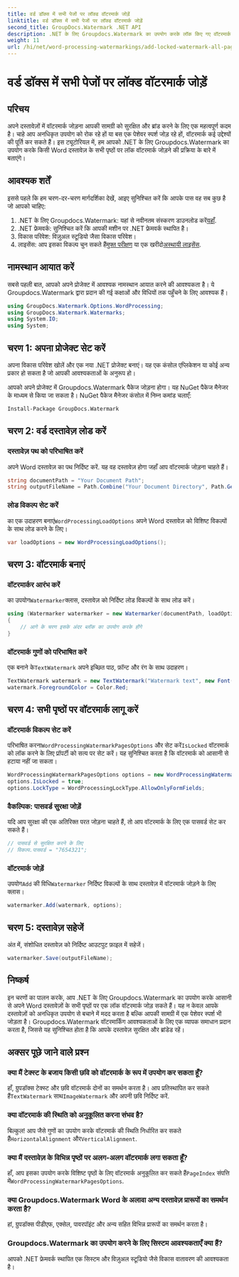 ```yaml
---
title: वर्ड डॉक्स में सभी पेजों पर लॉक्ड वॉटरमार्क जोड़ें
linktitle: वर्ड डॉक्स में सभी पेजों पर लॉक्ड वॉटरमार्क जोड़ें
second_title: GroupDocs.Watermark .NET API
description: .NET के लिए Groupdocs.Watermark का उपयोग करके लॉक किए गए वॉटरमार्क जोड़कर अपने दस्तावेज़ सुरक्षित करें। आसान कार्यान्वयन के लिए हमारी चरण-दर-चरण मार्गदर्शिका का पालन करें।
weight: 11
url: /hi/net/word-processing-watermarkings/add-locked-watermark-all-pages-word-docs/
---
```


# वर्ड डॉक्स में सभी पेजों पर लॉक्ड वॉटरमार्क जोड़ें

## परिचय
अपने दस्तावेज़ों में वॉटरमार्क जोड़ना आपकी सामग्री को सुरक्षित और ब्रांड करने के लिए एक महत्वपूर्ण कदम है। चाहे आप अनधिकृत उपयोग को रोक रहे हों या बस एक पेशेवर स्पर्श जोड़ रहे हों, वॉटरमार्क कई उद्देश्यों की पूर्ति कर सकते हैं। इस ट्यूटोरियल में, हम आपको .NET के लिए Groupdocs.Watermark का उपयोग करके किसी Word दस्तावेज़ के सभी पृष्ठों पर लॉक वॉटरमार्क जोड़ने की प्रक्रिया के बारे में बताएंगे।
## आवश्यक शर्तें
इससे पहले कि हम चरण-दर-चरण मार्गदर्शिका देखें, आइए सुनिश्चित करें कि आपके पास वह सब कुछ है जो आपको चाहिए:
1. .NET के लिए Groupdocs.Watermark: यहां से नवीनतम संस्करण डाउनलोड करें[यहाँ](https://releases.groupdocs.com/Watermark/net/).
2. .NET फ्रेमवर्क: सुनिश्चित करें कि आपकी मशीन पर .NET फ्रेमवर्क स्थापित है।
3. विकास परिवेश: विज़ुअल स्टूडियो जैसा विकास परिवेश।
4.  लाइसेंस: आप इसका विकल्प चुन सकते हैं[मुफ्त परीक्षण](https://releases.groupdocs.com/) या एक खरीदो[अस्थायी लाइसेंस](https://purchase.groupdocs.com/temporary-license/).
## नामस्थान आयात करें
सबसे पहली बात, आपको अपने प्रोजेक्ट में आवश्यक नामस्थान आयात करने की आवश्यकता है। ये Groupdocs.Watermark द्वारा प्रदान की गई कक्षाओं और विधियों तक पहुँचने के लिए आवश्यक हैं।
```csharp
using GroupDocs.Watermark.Options.WordProcessing;
using GroupDocs.Watermark.Watermarks;
using System.IO;
using System;
```
## चरण 1: अपना प्रोजेक्ट सेट करें

अपना विकास परिवेश खोलें और एक नया .NET प्रोजेक्ट बनाएं। यह एक कंसोल एप्लिकेशन या कोई अन्य प्रकार हो सकता है जो आपकी आवश्यकताओं के अनुरूप हो।

आपको अपने प्रोजेक्ट में Groupdocs.Watermark पैकेज जोड़ना होगा। यह NuGet पैकेज मैनेजर के माध्यम से किया जा सकता है। NuGet पैकेज मैनेजर कंसोल में निम्न कमांड चलाएँ:
```sh
Install-Package GroupDocs.Watermark
```
## चरण 2: वर्ड दस्तावेज़ लोड करें
### दस्तावेज़ पथ को परिभाषित करें
अपने Word दस्तावेज़ का पथ निर्दिष्ट करें. यह वह दस्तावेज़ होगा जहाँ आप वॉटरमार्क जोड़ना चाहते हैं।
```csharp
string documentPath = "Your Document Path";
string outputFileName = Path.Combine("Your Document Directory", Path.GetFileName(documentPath));
```
### लोड विकल्प सेट करें
 का एक उदाहरण बनाएं`WordProcessingLoadOptions` अपने Word दस्तावेज़ को विशिष्ट विकल्पों के साथ लोड करने के लिए।
```csharp
var loadOptions = new WordProcessingLoadOptions();
```
## चरण 3: वॉटरमार्क बनाएं
### वॉटरमार्कर आरंभ करें
 का उपयोग`Watermarker`क्लास, दस्तावेज़ को निर्दिष्ट लोड विकल्पों के साथ लोड करें।
```csharp
using (Watermarker watermarker = new Watermarker(documentPath, loadOptions))
{
    // आगे के चरण इसके अंदर ब्लॉक का उपयोग करके होंगे
}
```
### वॉटरमार्क गुणों को परिभाषित करें
 एक बनाने के`TextWatermark` अपने इच्छित पाठ, फ़ॉन्ट और रंग के साथ उदाहरण।
```csharp
TextWatermark watermark = new TextWatermark("Watermark text", new Font("Arial", 19));
watermark.ForegroundColor = Color.Red;
```
## चरण 4: सभी पृष्ठों पर वॉटरमार्क लागू करें
### वॉटरमार्क विकल्प सेट करें
 परिभाषित करना`WordProcessingWatermarkPagesOptions` और सेट करें`IsLocked` वॉटरमार्क को लॉक करने के लिए प्रॉपर्टी को सत्य पर सेट करें। यह सुनिश्चित करता है कि वॉटरमार्क को आसानी से हटाया नहीं जा सकता।
```csharp
WordProcessingWatermarkPagesOptions options = new WordProcessingWatermarkPagesOptions();
options.IsLocked = true;
options.LockType = WordProcessingLockType.AllowOnlyFormFields;
```
### वैकल्पिक: पासवर्ड सुरक्षा जोड़ें
यदि आप सुरक्षा की एक अतिरिक्त परत जोड़ना चाहते हैं, तो आप वॉटरमार्क के लिए एक पासवर्ड सेट कर सकते हैं।
```csharp
// पासवर्ड से सुरक्षित करने के लिए
// विकल्प.पासवर्ड = "7654321";
```
### वॉटरमार्क जोड़ें
 उपयोग`Add` की विधि`Watermarker` निर्दिष्ट विकल्पों के साथ दस्तावेज़ में वॉटरमार्क जोड़ने के लिए क्लास।
```csharp
watermarker.Add(watermark, options);
```
## चरण 5: दस्तावेज़ सहेजें
अंत में, संशोधित दस्तावेज़ को निर्दिष्ट आउटपुट फ़ाइल में सहेजें।
```csharp
watermarker.Save(outputFileName);
```

## निष्कर्ष
इन चरणों का पालन करके, आप .NET के लिए Groupdocs.Watermark का उपयोग करके आसानी से अपने Word दस्तावेज़ों के सभी पृष्ठों पर एक लॉक वॉटरमार्क जोड़ सकते हैं। यह न केवल आपके दस्तावेज़ों को अनधिकृत उपयोग से बचाने में मदद करता है बल्कि आपकी सामग्री में एक पेशेवर स्पर्श भी जोड़ता है। Groupdocs.Watermark वॉटरमार्किंग आवश्यकताओं के लिए एक व्यापक समाधान प्रदान करता है, जिससे यह सुनिश्चित होता है कि आपके दस्तावेज़ सुरक्षित और ब्रांडेड रहें।
## अक्सर पूछे जाने वाले प्रश्न
### क्या मैं टेक्स्ट के बजाय किसी छवि को वॉटरमार्क के रूप में उपयोग कर सकता हूँ?
 हाँ, ग्रुपडॉक्स टेक्स्ट और छवि वॉटरमार्क दोनों का समर्थन करता है। आप प्रतिस्थापित कर सकते हैं`TextWatermark` साथ`ImageWatermark` और अपनी छवि निर्दिष्ट करें.
### क्या वॉटरमार्क की स्थिति को अनुकूलित करना संभव है?
 बिल्कुल! आप जैसे गुणों का उपयोग करके वॉटरमार्क की स्थिति निर्धारित कर सकते हैं`HorizontalAlignment` और`VerticalAlignment`.
### क्या मैं दस्तावेज़ के विभिन्न पृष्ठों पर अलग-अलग वॉटरमार्क लगा सकता हूँ?
 हाँ, आप इसका उपयोग करके विशिष्ट पृष्ठों के लिए वॉटरमार्क अनुकूलित कर सकते हैं`PageIndex` संपत्ति में`WordProcessingWatermarkPagesOptions`.
### क्या Groupdocs.Watermark Word के अलावा अन्य दस्तावेज़ प्रारूपों का समर्थन करता है?
हां, ग्रुपडॉक्स पीडीएफ, एक्सेल, पावरपॉइंट और अन्य सहित विभिन्न प्रारूपों का समर्थन करता है।
### Groupdocs.Watermark का उपयोग करने के लिए सिस्टम आवश्यकताएँ क्या हैं?
आपको .NET फ्रेमवर्क स्थापित एक सिस्टम और विज़ुअल स्टूडियो जैसे विकास वातावरण की आवश्यकता है।